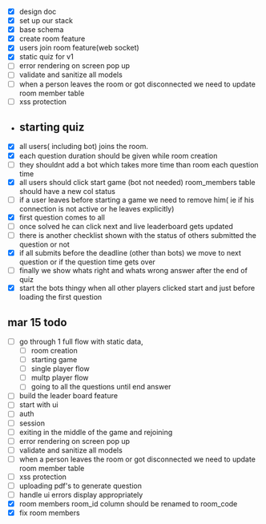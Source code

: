 - [x] design doc
- [x] set up our stack
- [x] base schema
- [x] create room feature
- [x] users join room feature(web socket)
- [x] static quiz for v1
- [ ] error rendering on screen pop up
- [ ] validate and sanitize all models
- [ ] when a person leaves the room or got disconnected we need to update room member table
- [ ] xss protection

- ## starting quiz 
- [x] all users( including bot) joins the room.
- [x] each question duration should be given while room creation
- [ ] they shouldnt add a bot which takes more time than room each question time
- [x] all users should click start game (bot not needed) room_members table should have a new col status
- [ ] if a user leaves before starting a game we need to remove him( ie if his connection is not active or he leaves explicitly)
- [x] first question comes to all
- [ ] once solved he can click next and live leaderboard gets updated
- [ ] there is another checklist shown with the status of others submitted the question or not
- [x] if all submits before the deadline (other than bots) we move to next question or if the question time gets over
- [ ] finally we show whats right and whats wrong answer after the end of quiz
- [x] start the bots thingy when all other players clicked start and just before loading the first question

## mar 15 todo
- [ ] go through 1 full flow with static data, 
  - [ ] room creation
  - [ ] starting game
  - [ ] single player flow
  - [ ] multp player flow
  - [ ] going to all the questions until end answer
- [ ] build the leader board feature
- [ ] start with ui
- [ ] auth
- [ ] session
- [ ] exiting in the middle of the game and rejoining
- [ ] error rendering on screen pop up
- [ ] validate and sanitize all models
- [ ] when a person leaves the room or got disconnected we need to update room member table
- [ ] xss protection
- [ ] uploading pdf's to generate question
- [ ] handle ui errors display appropriately
- [x] room members room_id column should be renamed to room_code
- [x] fix room members 
